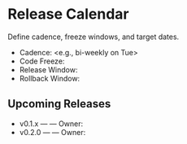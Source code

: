 # Release Calendar

Define cadence, freeze windows, and target dates.

- Cadence: <e.g., bi-weekly on Tue>
- Code Freeze: <window>
- Release Window: <window>
- Rollback Window: <window>

## Upcoming Releases
- v0.1.x — <date> — Owner: <name>
- v0.2.0 — <date> — Owner: <name>


